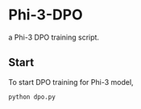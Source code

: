# Phi-3-DPO
a Phi-3 DPO training script.
## Start
To start DPO training for Phi-3 model,
```
python dpo.py
```
